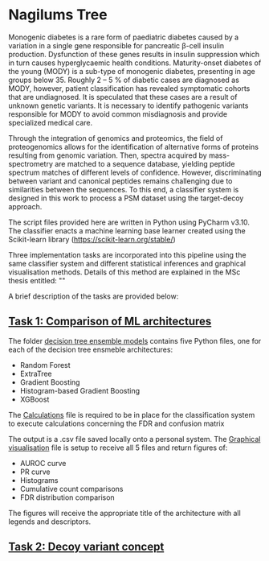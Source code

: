 # **Nagilums Tree**

Monogenic diabetes is a rare form of paediatric diabetes caused by a variation in a single gene responsible for pancreatic β-cell insulin production. Dysfunction of 
these genes results in insulin suppression which in turn causes hyperglycaemic health conditions. Maturity-onset diabetes of the young (MODY) is a sub-type of monogenic 
diabetes, presenting in age groups below 35. Roughly 2 – 5 % of diabetic cases are diagnosed as MODY, however, patient classification has revealed symptomatic cohorts that are undiagnosed. 
It is speculated that these cases are a result of unknown genetic variants. It is necessary to identify pathogenic variants responsible for MODY to avoid common misdiagnosis and provide specialized medical care.

Through the integration of genomics and proteomics, the field of proteogenomics allows for the identification of alternative forms of proteins resulting from genomic variation. Then, spectra acquired by mass-spectrometry are matched to a sequence database, yielding peptide spectrum matches of different levels of confidence. However, discriminating between variant and canonical peptides remains challenging due to similarities between the sequences.
To this end, a classifier system is designed in this work to process a PSM dataset using the target-decoy approach.

The script files provided here are written in Python using PyCharm v3.10. 
The classifier enacts a machine learning base learner created using the Scikit-learn library (https://scikit-learn.org/stable/) 

Three implementation tasks are incorporated into this pipeline using the same classifier system and different statistical inferences and graphical visualisation methods. Details of this method are explained in the MSc thesis entitled: ""

A brief description of the tasks are provided below:

## [**Task 1: Comparison of ML architectures**](https://github.com/lorensha/Nagilums-Tree-pipeline/tree/5c9c79f221e35b1ff1c3559e8c39d1f4b26dc041/Task%201%3A%20Comparison%20of%20ML%20architectures)
The folder [decision tree ensemble models](https://github.com/lorensha/Nagilums_Tree/tree/0ae9faa007e849417073d18e1956149bad91e735/Task%20One%3A%20comparison%20of%20architectures/decision%20tree%20ensemble%20models) contains five Python files, one for each of the decision tree ensmeble architectures:
- Random Forest
- ExtraTree
- Gradient Boosting
- Histogram-based Gradient Boosting
- XGBoost

The [Calculations]() file is required to be in place for the classification system to execute calculations concerning the FDR and confusion matrix

The output is a .csv file saved locally onto a personal system.
The [Graphical visualisation]() file is setup to receive all 5 files and return figures of:
- AUROC curve
- PR curve
- Histograms
- Cumulative count comparisons
- FDR distribution comparison

The figures will receive the appropriate title of the architecture with all legends and descriptors.

## [Task 2: Decoy variant concept]()

